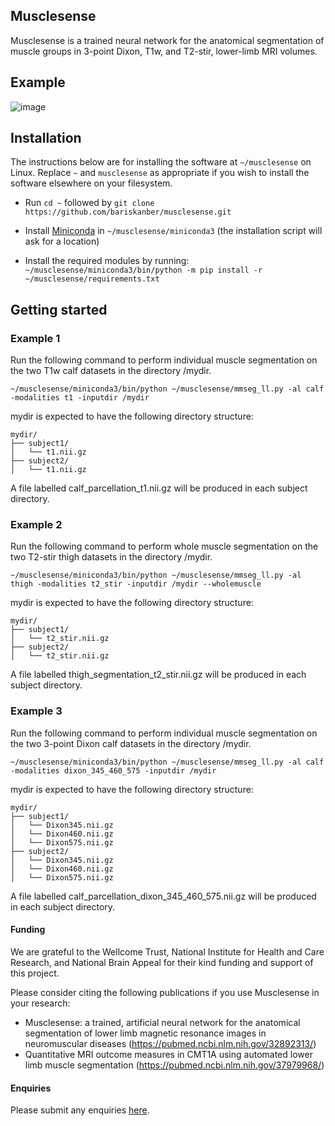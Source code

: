 ## Musclesense 
Musclesense is a trained neural network for the anatomical segmentation of muscle groups in 3-point Dixon, T1w, and T2-stir, lower-limb MRI volumes. 

## Example
![image](https://github.com/user-attachments/assets/647b7253-4b80-44e6-b8b3-81a7829a2b04)

## Installation
The instructions below are for installing the software at ```~/musclesense``` on Linux. Replace ```~``` and ```musclesense``` as appropriate if you wish to install the software elsewhere on your filesystem.

* Run ```cd ~``` followed by ```git clone https://github.com/bariskanber/musclesense.git```

* Install [Miniconda](https://docs.anaconda.com/miniconda/miniconda-install) in ```~/musclesense/miniconda3``` (the installation script will ask for a location)

* Install the required modules by running: ```~/musclesense/miniconda3/bin/python -m pip install -r ~/musclesense/requirements.txt```

## Getting started

### Example 1
Run the following command to perform individual muscle segmentation on the two T1w calf datasets in the directory /mydir.

```
~/musclesense/miniconda3/bin/python ~/musclesense/mmseg_ll.py -al calf -modalities t1 -inputdir /mydir
```

mydir is expected to have the following directory structure:

```
mydir/
├── subject1/
│   └── t1.nii.gz
├── subject2/
│   └── t1.nii.gz
```

A file labelled calf_parcellation_t1.nii.gz will be produced in each subject directory.

### Example 2
Run the following command to perform whole muscle segmentation on the two T2-stir thigh datasets in the directory /mydir.

```
~/musclesense/miniconda3/bin/python ~/musclesense/mmseg_ll.py -al thigh -modalities t2_stir -inputdir /mydir --wholemuscle
```

mydir is expected to have the following directory structure:

```
mydir/
├── subject1/
│   └── t2_stir.nii.gz
├── subject2/
│   └── t2_stir.nii.gz
```

A file labelled thigh_segmentation_t2_stir.nii.gz will be produced in each subject directory.

### Example 3
Run the following command to perform individual muscle segmentation on the two 3-point Dixon calf datasets in the directory /mydir.

```
~/musclesense/miniconda3/bin/python ~/musclesense/mmseg_ll.py -al calf -modalities dixon_345_460_575 -inputdir /mydir
```

mydir is expected to have the following directory structure:

```
mydir/
├── subject1/
│   └── Dixon345.nii.gz
│   └── Dixon460.nii.gz
│   └── Dixon575.nii.gz
├── subject2/
│   └── Dixon345.nii.gz
│   └── Dixon460.nii.gz
│   └── Dixon575.nii.gz
```

A file labelled calf_parcellation_dixon_345_460_575.nii.gz will be produced in each subject directory.

#### Funding
We are grateful to the Wellcome Trust, National Institute for Health and Care Research, and National Brain Appeal for their kind funding and support of this project.

Please consider citing the following publications if you use Musclesense in your research:
* Musclesense: a trained, artificial neural network for the anatomical segmentation of lower limb magnetic resonance images in neuromuscular diseases (https://pubmed.ncbi.nlm.nih.gov/32892313/)
* Quantitative MRI outcome measures in CMT1A using automated lower limb muscle segmentation (https://pubmed.ncbi.nlm.nih.gov/37979968/)
  
#### Enquiries
Please submit any enquiries [here](mailto:b.kanber@ucl.ac.uk).
